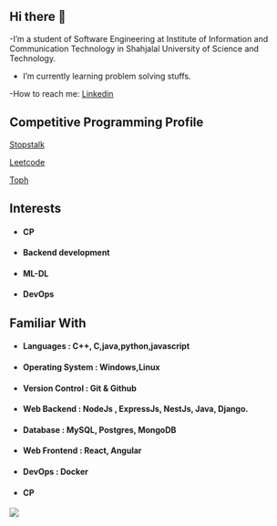 ## Hi there 👋

-I’m a student of  Software Engineering at Institute of Information and Communication Technology in Shahjalal University of Science and Technology.
- I’m currently learning problem solving stuffs.

-How to reach me: [Linkedin](https://www.linkedin.com/in/shreshthajit-das-7001261a3/) 

## Competitive Programming Profile
[Stopstalk](https://www.stopstalk.com/user/profile/shreshthajit5)

[Leetcode](https://leetcode.com/shreshthajit/)

[Toph](https://toph.co/u/SDJ_sust)

## Interests
- #### CP
- #### Backend development
- #### ML-DL
- #### DevOps

## Familiar With
- #### Languages : C++, C,java,python,javascript
- #### Operating System : Windows,Linux
- #### Version Control : Git & Github
- #### Web Backend : NodeJs , ExpressJs, NestJs, Java, Django.
- #### Database : MySQL, Postgres, MongoDB
- #### Web Frontend : React, Angular
- #### DevOps : Docker
- #### CP


<img src="https://github-readme-stats.vercel.app/api?username=shreshthajit&&show_icons=true&title_color=154360&icon_color=bb2acf&text_color=151515&bg_color=ADD8E6">
